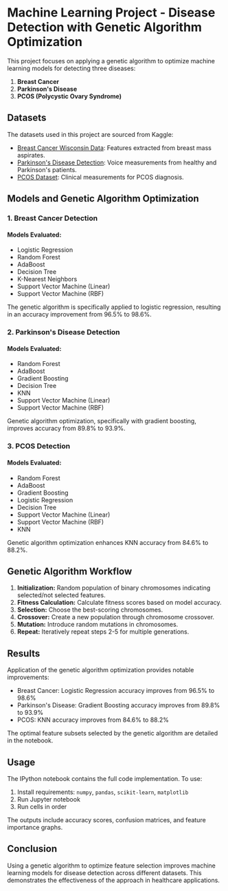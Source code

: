 # Machine Learning Project - Disease Detection with Genetic Algorithm Optimization

This project focuses on applying a genetic algorithm to optimize machine learning models for detecting three diseases:

1. **Breast Cancer**
2. **Parkinson's Disease**
3. **PCOS (Polycystic Ovary Syndrome)**

## Datasets

The datasets used in this project are sourced from Kaggle:

- [Breast Cancer Wisconsin Data](https://www.kaggle.com/datasets/uciml/breast-cancer-wisconsin-data): Features extracted from breast mass aspirates.
- [Parkinson's Disease Detection](https://www.kaggle.com/datasets/niharika41298/parkinsons-data-set): Voice measurements from healthy and Parkinson's patients.
- [PCOS Dataset](https://www.kaggle.com/datasets/shashidhar07/pcosdata): Clinical measurements for PCOS diagnosis.

## Models and Genetic Algorithm Optimization

### 1. Breast Cancer Detection

#### Models Evaluated:

- Logistic Regression
- Random Forest
- AdaBoost  
- Decision Tree
- K-Nearest Neighbors
- Support Vector Machine (Linear)
- Support Vector Machine (RBF)

The genetic algorithm is specifically applied to logistic regression, resulting in an accuracy improvement from 96.5% to 98.6%.

### 2. Parkinson's Disease Detection 

#### Models Evaluated:

- Random Forest
- AdaBoost
- Gradient Boosting
- Decision Tree
- KNN
- Support Vector Machine (Linear)
- Support Vector Machine (RBF)

Genetic algorithm optimization, specifically with gradient boosting, improves accuracy from 89.8% to 93.9%.

### 3. PCOS Detection

#### Models Evaluated:

- Random Forest
- AdaBoost
- Gradient Boosting
- Logistic Regression 
- Decision Tree
- Support Vector Machine (Linear)
- Support Vector Machine (RBF)
- KNN

Genetic algorithm optimization enhances KNN accuracy from 84.6% to 88.2%.

## Genetic Algorithm Workflow

1. **Initialization:** Random population of binary chromosomes indicating selected/not selected features.
2. **Fitness Calculation:** Calculate fitness scores based on model accuracy.
3. **Selection:** Choose the best-scoring chromosomes.
4. **Crossover:** Create a new population through chromosome crossover.
5. **Mutation:** Introduce random mutations in chromosomes.
6. **Repeat:** Iteratively repeat steps 2-5 for multiple generations.

## Results 

Application of the genetic algorithm optimization provides notable improvements:

- Breast Cancer: Logistic Regression accuracy improves from 96.5% to 98.6%
- Parkinson's Disease: Gradient Boosting accuracy improves from 89.8% to 93.9%
- PCOS: KNN accuracy improves from 84.6% to 88.2%

The optimal feature subsets selected by the genetic algorithm are detailed in the notebook.

## Usage

The IPython notebook contains the full code implementation. To use:

1. Install requirements: `numpy`, `pandas`, `scikit-learn`, `matplotlib`  
2. Run Jupyter notebook
3. Run cells in order

The outputs include accuracy scores, confusion matrices, and feature importance graphs.

## Conclusion

Using a genetic algorithm to optimize feature selection improves machine learning models for disease detection across different datasets. This demonstrates the effectiveness of the approach in healthcare applications.
